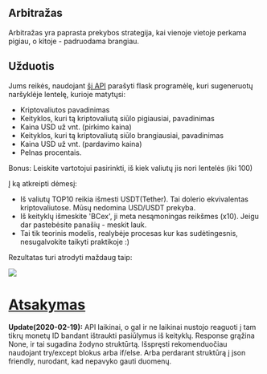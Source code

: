 ## Arbitražas

Arbitražas yra paprasta prekybos strategija, kai vienoje vietoje perkama pigiau, o kitoje - padruodama brangiau.

## Užduotis

Jums reikės, naudojant [šį API](https://www.coinlore.com/cryptocurrency-data-api) parašyti flask programėlę, kuri sugeneruotų naršyklėje lentelę, kurioje matytųsi:

* Kriptovaliutos pavadinimas
* Keityklos, kuri tą kriptovaliutą siūlo pigiausiai, pavadinimas
* Kaina USD už vnt. (pirkimo kaina)
* Keityklos, kuri tą kriptovaliutą siūlo brangiausiai, pavadinimas
* Kaina USD už vnt. (pardavimo kaina)
* Pelnas procentais.


Bonus: Leiskite vartotojui pasirinkti, iš kiek valiutų jis nori lentelės (iki 100)

Į ką atkreipti dėmesį:

* Iš valiutų TOP10 reikia išmesti USDT(Tether). Tai dolerio ekvivalentas kriptovaliutose. Mūsų nedomina USD/USDT prekyba.
* Iš keityklų išmeskite 'BCex', ji meta nesąmoningas reikšmes (x10). Jeigu dar pastebėsite panašių - meskit lauk.
* Tai tik teorinis modelis, realybėje procesas kur kas sudėtingesnis, nesugalvokite taikyti praktikoje :)

Rezultatas turi atrodyti maždaug taip:

![](https://github.com/robotautas/kursas/blob/master/konsultacijos/0207/MDs/arbitrage.png)

# [Atsakymas](https://github.com/robotautas/kursas/tree/master/konsultacijos/0207/Code)

**Update(2020-02-19):** API laikinai, o gal ir ne laikinai nustojo reaguoti į tam tikrų monetų ID bandant ištraukti pasiūlymus iš keityklų. Response grąžina None, ir tai sugadina žodyno struktūrtą. Išspręsti rekomenduočiau naudojant try/except blokus arba if/else. Arba perdarant struktūrą į json friendly, nurodant, kad nepavyko gauti duomenų.
